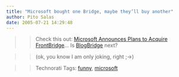 ```yaml
---
title: "Microsoft bought one Bridge, maybe they’ll buy another"
author: Pito Salas
date: 2005-07-21 14:29:48
---
```


>>

>> Check this out: [Microsoft Announces Plans to Acquire
FrontBridge](<http://www.microsoft.com/presspass/features/2005/jul05/07-20ManagedMessaging.mspx>)…
Is [BlogBridge](<http://www.blogbridge.com>) next?

>>

>> (ok, you know I am only joking, right ;->)

>>

>> Technorati Tags: [funny](<http://technorati.com/tag/funny>),
[microsoft](<http://technorati.com/tag/microsoft>)



